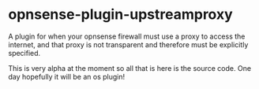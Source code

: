 # opnsense-plugin-upstreamproxy
A plugin for when your opnsense firewall must use a proxy to access the internet, and that proxy is not transparent and therefore must be explicitly specified.

This is very alpha at the moment so all that is here is the source code. One day hopefully it will be an os plugin!
